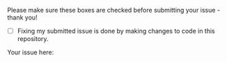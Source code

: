 Please make sure these boxes are checked before submitting your issue - thank you!

- [ ] Fixing my submitted issue is done by making changes to code in this repository.

Your issue here:
